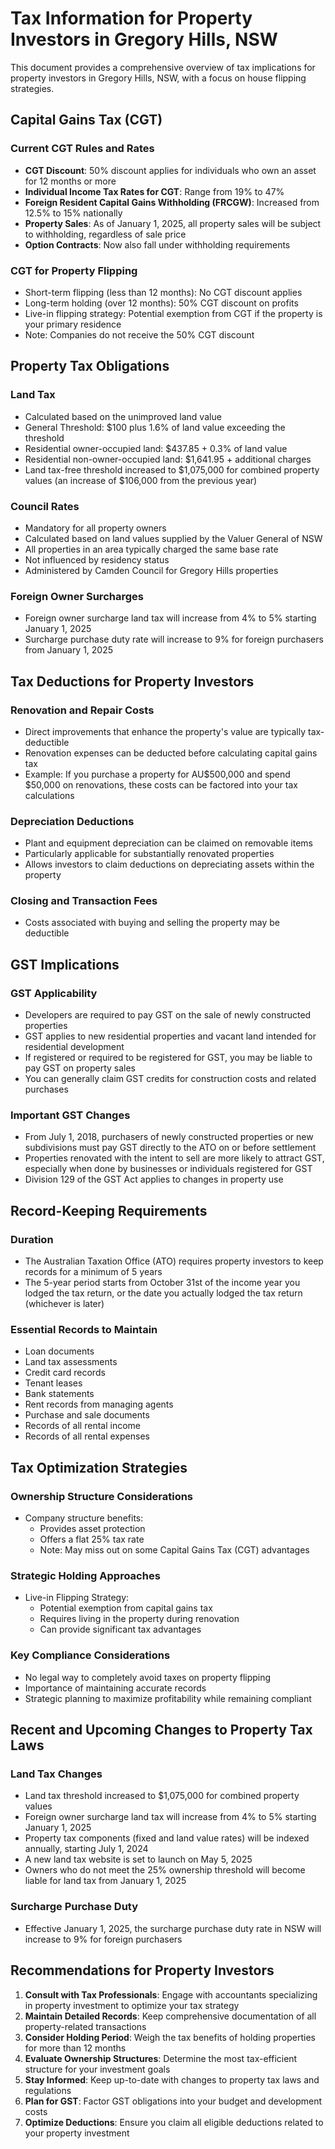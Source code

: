 # Tax Information for Property Investors in Gregory Hills, NSW

This document provides a comprehensive overview of tax implications for property investors in Gregory Hills, NSW, with a focus on house flipping strategies.

## Capital Gains Tax (CGT)

### Current CGT Rules and Rates
- **CGT Discount**: 50% discount applies for individuals who own an asset for 12 months or more
- **Individual Income Tax Rates for CGT**: Range from 19% to 47%
- **Foreign Resident Capital Gains Withholding (FRCGW)**: Increased from 12.5% to 15% nationally
- **Property Sales**: As of January 1, 2025, all property sales will be subject to withholding, regardless of sale price
- **Option Contracts**: Now also fall under withholding requirements

### CGT for Property Flipping
- Short-term flipping (less than 12 months): No CGT discount applies
- Long-term holding (over 12 months): 50% CGT discount on profits
- Live-in flipping strategy: Potential exemption from CGT if the property is your primary residence
- Note: Companies do not receive the 50% CGT discount

## Property Tax Obligations

### Land Tax
- Calculated based on the unimproved land value
- General Threshold: $100 plus 1.6% of land value exceeding the threshold
- Residential owner-occupied land: $437.85 + 0.3% of land value
- Residential non-owner-occupied land: $1,641.95 + additional charges
- Land tax-free threshold increased to $1,075,000 for combined property values (an increase of $106,000 from the previous year)

### Council Rates
- Mandatory for all property owners
- Calculated based on land values supplied by the Valuer General of NSW
- All properties in an area typically charged the same base rate
- Not influenced by residency status
- Administered by Camden Council for Gregory Hills properties

### Foreign Owner Surcharges
- Foreign owner surcharge land tax will increase from 4% to 5% starting January 1, 2025
- Surcharge purchase duty rate will increase to 9% for foreign purchasers from January 1, 2025

## Tax Deductions for Property Investors

### Renovation and Repair Costs
- Direct improvements that enhance the property's value are typically tax-deductible
- Renovation expenses can be deducted before calculating capital gains tax
- Example: If you purchase a property for AU$500,000 and spend $50,000 on renovations, these costs can be factored into your tax calculations

### Depreciation Deductions
- Plant and equipment depreciation can be claimed on removable items
- Particularly applicable for substantially renovated properties
- Allows investors to claim deductions on depreciating assets within the property

### Closing and Transaction Fees
- Costs associated with buying and selling the property may be deductible

## GST Implications

### GST Applicability
- Developers are required to pay GST on the sale of newly constructed properties
- GST applies to new residential properties and vacant land intended for residential development
- If registered or required to be registered for GST, you may be liable to pay GST on property sales
- You can generally claim GST credits for construction costs and related purchases

### Important GST Changes
- From July 1, 2018, purchasers of newly constructed properties or new subdivisions must pay GST directly to the ATO on or before settlement
- Properties renovated with the intent to sell are more likely to attract GST, especially when done by businesses or individuals registered for GST
- Division 129 of the GST Act applies to changes in property use

## Record-Keeping Requirements

### Duration
- The Australian Taxation Office (ATO) requires property investors to keep records for a minimum of 5 years
- The 5-year period starts from October 31st of the income year you lodged the tax return, or the date you actually lodged the tax return (whichever is later)

### Essential Records to Maintain
- Loan documents
- Land tax assessments
- Credit card records
- Tenant leases
- Bank statements
- Rent records from managing agents
- Purchase and sale documents
- Records of all rental income
- Records of all rental expenses

## Tax Optimization Strategies

### Ownership Structure Considerations
- Company structure benefits:
  - Provides asset protection
  - Offers a flat 25% tax rate
  - Note: May miss out on some Capital Gains Tax (CGT) advantages

### Strategic Holding Approaches
- Live-in Flipping Strategy:
  - Potential exemption from capital gains tax
  - Requires living in the property during renovation
  - Can provide significant tax advantages

### Key Compliance Considerations
- No legal way to completely avoid taxes on property flipping
- Importance of maintaining accurate records
- Strategic planning to maximize profitability while remaining compliant

## Recent and Upcoming Changes to Property Tax Laws

### Land Tax Changes
- Land tax threshold increased to $1,075,000 for combined property values
- Foreign owner surcharge land tax will increase from 4% to 5% starting January 1, 2025
- Property tax components (fixed and land value rates) will be indexed annually, starting July 1, 2024
- A new land tax website is set to launch on May 5, 2025
- Owners who do not meet the 25% ownership threshold will become liable for land tax from January 1, 2025

### Surcharge Purchase Duty
- Effective January 1, 2025, the surcharge purchase duty rate in NSW will increase to 9% for foreign purchasers

## Recommendations for Property Investors

1. **Consult with Tax Professionals**: Engage with accountants specializing in property investment to optimize your tax strategy
2. **Maintain Detailed Records**: Keep comprehensive documentation of all property-related transactions
3. **Consider Holding Period**: Weigh the tax benefits of holding properties for more than 12 months
4. **Evaluate Ownership Structures**: Determine the most tax-efficient structure for your investment goals
5. **Stay Informed**: Keep up-to-date with changes to property tax laws and regulations
6. **Plan for GST**: Factor GST obligations into your budget and development costs
7. **Optimize Deductions**: Ensure you claim all eligible deductions related to your property investment